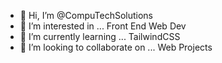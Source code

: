- 👋 Hi, I’m @CompuTechSolutions
- 👀 I’m interested in ... Front End Web Dev
- 🌱 I’m currently learning ... TailwindCSS
- 💞️ I’m looking to collaborate on ... Web Projects


<!---
CompuTechSolutions/CompuTechSolutions is a ✨ special ✨ repository because its `README.md` (this file) appears on your GitHub profile.
You can click the Preview link to take a look at your changes.
--->
